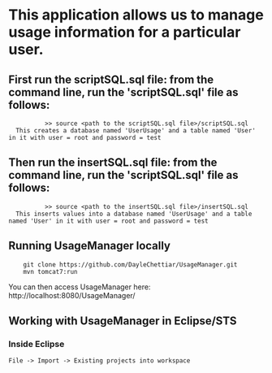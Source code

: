 # This application allows us to manage usage information for a particular user.

## First run the scriptSQL.sql file: from the command line, run the 'scriptSQL.sql' file as follows:
```
          >> source <path to the scriptSQL.sql file>/scriptSQL.sql 
  This creates a database named 'UserUsage' and a table named 'User' in it with user = root and password = test
```

## Then run the insertSQL.sql file: from the command line, run the 'scriptSQL.sql' file as follows:
```
          >> source <path to the insertSQL.sql file>/insertSQL.sql 
  This inserts values into a database named 'UserUsage' and a table named 'User' in it with user = root and password = test
```

## Running UsageManager locally
```
	git clone https://github.com/DayleChettiar/UsageManager.git
	mvn tomcat7:run
```

You can then access UsageManager here: http://localhost:8080/UsageManager/


## Working with UsageManager in Eclipse/STS

### Inside Eclipse
```
File -> Import -> Existing projects into workspace
